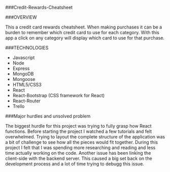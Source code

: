 ###Credit-Rewards-Cheatsheet

###OVERVIEW

This a credit card rewards cheatsheet. When making purchases it can 
be a burden to remember which credit card to use for each category. 
With this app a click on any category will display which card to use 
for that purchase. 



###TECHNOLOGIES

- Javascript
- Node
- Express
- MongoDB
- Mongoose
- HTML5/CSS3
- React
- React-Bootstrap (CSS framework for React)
- React-Router
- Trello

###Major hurdles and unsolved problem

The biggest hurdle for this project was trying to fully grasp
how React functions. Before starting the project I watched a few
tutorials and felt overwhelmed. Trying to layout the complete structure
of the application was a bit of challenge to see how all the pieces
would fit together. During this project I felt that I was spending more
researching and reading and less time actually working on the code.
Another issue has been linking the client-side with the backend server. 
This caused a big set back on the development process and a lot of time 
trying to debugg this issue.
